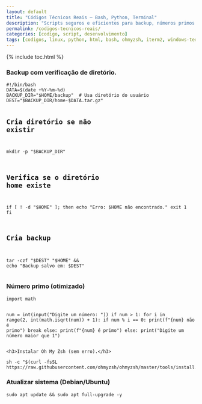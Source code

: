 ```yaml
---
layout: default
title: "Códigos Técnicos Reais – Bash, Python, Terminal"
description: "Scripts seguros e eficientes para backup, números primos e comandos Linux — sem erros de iniciante, só referência técnica."
permalink: /codigos-tecnicos-reais/
categories: [codigo, script, desenvolvimento]
tags: [codigos, linux, python, html, bash, ohmyzsh, iterm2, windows-terminal]
---
```


{% include toc.html %}

<section>

<h3>Backup com verificação de diretório.</h3>
<pre><code>#!/bin/bash
DATA=$(date +%Y-%m-%d)
BACKUP_DIR="$HOME/backup"  # Usa diretório do usuário
DEST="$BACKUP_DIR/home-$DATA.tar.gz"

# Cria diretório se não existir
mkdir -p "$BACKUP_DIR"

# Verifica se o diretório home existe
if [ ! -d "$HOME" ]; then
  echo "Erro: \$HOME não encontrado."
  exit 1
fi

# Cria backup
tar -czf "$DEST" "$HOME" && echo "Backup salvo em: $DEST"</code></pre>

<h3>Número primo (otimizado)</h3>
<pre><code>import math

num = int(input("Digite um número: "))
if num > 1:
    for i in range(2, int(math.isqrt(num)) + 1):
        if num % i == 0:
            print(f"{num} não é primo")
            break
    else:
        print(f"{num} é primo")
else:
    print("Digite um número maior que 1")</code></pre>
    
    
    <h3>Instalar Oh My Zsh (sem erro).</h3>
<pre><code>sh -c "$(curl -fsSL https://raw.githubusercontent.com/ohmyzsh/ohmyzsh/master/tools/install.sh)"</code></pre>

<h3>Atualizar sistema (Debian/Ubuntu)</h3>
<pre><code>sudo apt update && sudo apt full-upgrade -y</code></pre>
    
    


</section>




